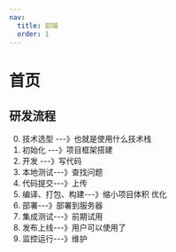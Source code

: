 ```yaml
---
nav:
  title: 前端
  order: 1
---
```

# 首页
## 研发流程
0.  技术选型 ---》也就是使用什么技术栈
0.  初始化 ---》项目框架搭建
0.  开发 ---》写代码
0.  本地测试---》查找问题
0.  代码提交---》上传
0.  编译、打包、构建---》缩小项目体积 优化
0.  部署---》部署到服务器
0.  集成测试---》前期试用
0.  发布上线---》用户可以使用了
0.  监控运行---》维护
